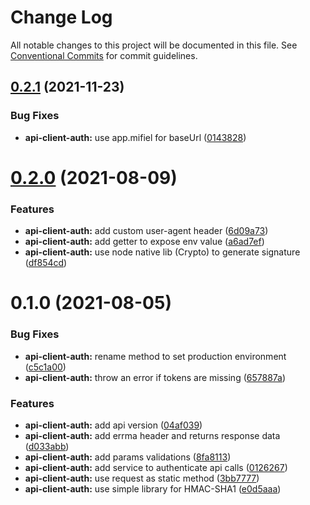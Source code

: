 # Change Log

All notable changes to this project will be documented in this file.
See [Conventional Commits](https://conventionalcommits.org) for commit guidelines.

## [0.2.1](https://github.com/Mifiel/mifiel-js/compare/@mifiel/api-client-auth@0.2.0...@mifiel/api-client-auth@0.2.1) (2021-11-23)


### Bug Fixes

* **api-client-auth:** use app.mifiel for baseUrl ([0143828](https://github.com/Mifiel/mifiel-js/commit/0143828949ecc6b0ad589cd34c77fc9a619f4a11))





# [0.2.0](https://github.com/Mifiel/mifiel-js/compare/@mifiel/api-client-auth@0.1.0...@mifiel/api-client-auth@0.2.0) (2021-08-09)


### Features

* **api-client-auth:** add custom user-agent header ([6d09a73](https://github.com/Mifiel/mifiel-js/commit/6d09a739097f09ac03d2d53d739cf3cc0cc347ff))
* **api-client-auth:** add getter to expose env value ([a6ad7ef](https://github.com/Mifiel/mifiel-js/commit/a6ad7ef84ba72641436e36da4253c6505cd4c2c8))
* **api-client-auth:** use node native lib (Crypto) to generate signature ([df854cd](https://github.com/Mifiel/mifiel-js/commit/df854cdbfc13e45c8680e965336caa6e497fa2e4))





# 0.1.0 (2021-08-05)


### Bug Fixes

* **api-client-auth:** rename method to set production environment ([c5c1a00](https://github.com/Mifiel/mifiel-js/commit/c5c1a00d0a0ece81a25ad7025460ecaaed205ce1))
* **api-client-auth:** throw an error if tokens are missing ([657887a](https://github.com/Mifiel/mifiel-js/commit/657887a54fe0dc3ab516bd2c8a980f6dc61cfb6c))


### Features

* **api-client-auth:** add api version ([04af039](https://github.com/Mifiel/mifiel-js/commit/04af039a66bd652e235a3225653b410741d1cca7))
* **api-client-auth:** add errma header and returns response data ([d033abb](https://github.com/Mifiel/mifiel-js/commit/d033abb5ea898bf23d9cf7bd20d230dfbbdd053b))
* **api-client-auth:** add params validations ([8fa8113](https://github.com/Mifiel/mifiel-js/commit/8fa811306dab09fdfa6425c07b2f770c68dff16a))
* **api-client-auth:** add service to authenticate api calls ([0126267](https://github.com/Mifiel/mifiel-js/commit/0126267ec9926636d630bb0a3524b9a4277066c3))
* **api-client-auth:** use request as static method ([3bb7777](https://github.com/Mifiel/mifiel-js/commit/3bb7777fdb477f7adc47c9dfe133c13cfd2ac2a7))
* **api-client-auth:** use simple library for HMAC-SHA1 ([e0d5aaa](https://github.com/Mifiel/mifiel-js/commit/e0d5aaa4434eb2b6c33f56f6b543993d2b0d9628))
